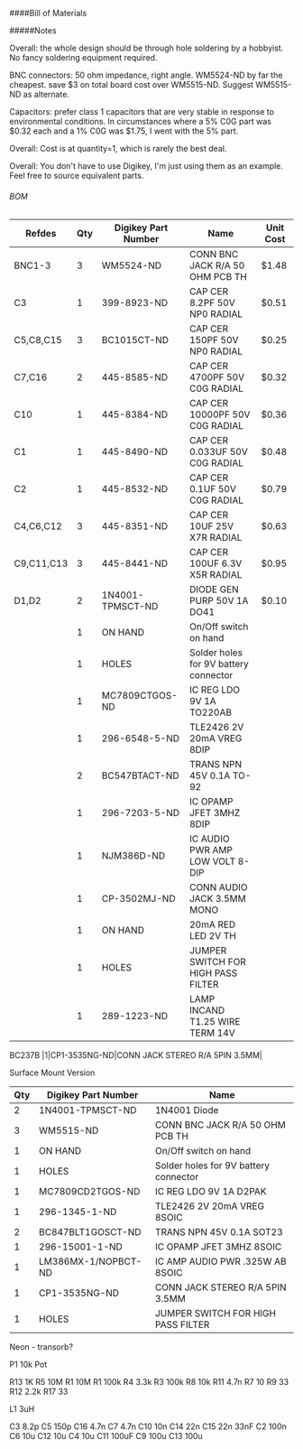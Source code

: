 ####Bill of Materials

#####Notes

Overall: the whole design should be through hole soldering by a hobbyist. No fancy soldering equipment required.   

BNC connectors: 50 ohm impedance, right angle. WM5524-ND by far the cheapest. save $3 on total board cost over WM5515-ND. Suggest WM5515-ND as alternate. 

Capacitors: prefer class 1 capacitors that are very stable in response to environmental conditions. In circumstances where a 5% C0G part was $0.32 each and a 1% C0G was $1.75, I went with the 5% part.  

Overall: Cost is at quantity=1, which is rarely the best deal.

Overall: You don't have to use Digikey, I'm just using them as an example. Feel free to source equivalent parts.

###### BOM

|Refdes|Qty|Digikey Part Number|Name|Unit Cost|
|------|---|-------------------|----|---------|
|BNC1-3|3|WM5524-ND|CONN BNC JACK R/A 50 OHM PCB TH|$1.48|
|C3|1|399-8923-ND|CAP CER 8.2PF 50V NP0 RADIAL|$0.51|
|C5,C8,C15|3|BC1015CT-ND|CAP CER 150PF 50V NP0 RADIAL|$0.25|
|C7,C16|2|445-8585-ND|CAP CER 4700PF 50V C0G RADIAL|$0.32|
|C10|1|445-8384-ND|CAP CER 10000PF 50V C0G RADIAL|$0.36|
|C1|1|445-8490-ND|CAP CER 0.033UF 50V C0G RADIAL|$0.48|
|C2|1|445-8532-ND|CAP CER 0.1UF 50V C0G RADIAL|$0.79|
|C4,C6,C12|3|445-8351-ND|CAP CER 10UF 25V X7R RADIAL|$0.63|
|C9,C11,C13|3|445-8441-ND|CAP CER 100UF 6.3V X5R RADIAL|$0.95|
|D1,D2|2|1N4001-TPMSCT-ND|DIODE GEN PURP 50V 1A DO41|$0.10|
||1|ON HAND|On/Off switch on hand|
||1|HOLES|Solder holes for 9V battery connector|
||1|MC7809CTGOS-ND|IC REG LDO 9V 1A TO220AB|
||1|296-6548-5-ND|TLE2426 2V 20mA VREG 8DIP|
||2|BC547BTACT-ND|TRANS NPN 45V 0.1A TO-92|
||1|296-7203-5-ND|IC OPAMP JFET 3MHZ 8DIP|
||1|NJM386D-ND|IC AUDIO PWR AMP LOW VOLT 8-DIP|
||1|CP-3502MJ-ND|CONN AUDIO JACK 3.5MM MONO|
||1|ON HAND|20mA RED LED 2V TH|
||1|HOLES|JUMPER SWITCH FOR HIGH PASS FILTER|
||1|289-1223-ND|LAMP INCAND T1.25 WIRE TERM 14V|

BC237B
|1|CP1-3535NG-ND|CONN JACK STEREO R/A 5PIN 3.5MM|

Surface Mount Version

|Qty|Digikey Part Number|Name|
|---|-------------------|----|
|2|1N4001-TPMSCT-ND|1N4001 Diode|
|3|WM5515-ND|CONN BNC JACK R/A 50 OHM PCB TH|
|1|ON HAND|On/Off switch on hand|
|1|HOLES|Solder holes for 9V battery connector|
|1|MC7809CD2TGOS-ND|IC REG LDO 9V 1A D2PAK|
|1|296-1345-1-ND|TLE2426 2V 20mA VREG 8SOIC|
|2|BC847BLT1GOSCT-ND|TRANS NPN 45V 0.1A SOT23|
|1|296-15001-1-ND|IC OPAMP JFET 3MHZ 8SOIC|
|1|LM386MX-1/NOPBCT-ND|IC AMP AUDIO PWR .325W AB 8SOIC|
|1|CP1-3535NG-ND|CONN JACK STEREO R/A 5PIN 3.5MM|
|1|HOLES|JUMPER SWITCH FOR HIGH PASS FILTER|

Neon - transorb?

P1  10k Pot

R13 1K
R5  10M
R1  10M
R1  100k
R4  3.3k
R3  100k
R8  10k
R11 4.7n
R7  10
R9  33
R12 2.2k
R17 33  

L1  3uH

C3  8.2p
C5  150p
C16 4.7n
C7  4.7n
C10 10n
C14 22n
C15 22n
    33nF 
C2  100n
C6  10u
C12 10u
C4  10u
C11 100uF
C9  100u
C13 100u

